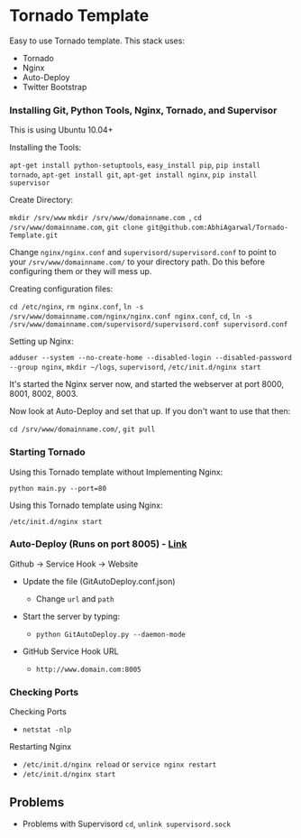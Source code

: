 Tornado Template
================================

Easy to use Tornado template. This stack uses:

- Tornado
- Nginx
- Auto-Deploy
- Twitter Bootstrap

### Installing Git, Python Tools, Nginx, Tornado, and Supervisor

This is using Ubuntu 10.04+

Installing the Tools:

`apt-get install python-setuptools`,
`easy_install pip`,
`pip install tornado`,
`apt-get install git`,
`apt-get install nginx`,
`pip install supervisor`

Create Directory:

`mkdir /srv/www`
`mkdir /srv/www/domainname.com `,
`cd /srv/www/domainname.com`,
`git clone git@github.com:AbhiAgarwal/Tornado-Template.git`

Change `nginx/nginx.conf` and `supervisord/supervisord.conf` to point to your `/srv/www/domainname.com/` to your directory path. Do this before configuring them or they will mess up.

Creating configuration files:

`cd /etc/nginx`,
`rm nginx.conf`,
`ln -s /srv/www/domainname.com/nginx/nginx.conf nginx.conf`,
`cd`,
`ln -s /srv/www/domainname.com/supervisord/supervisord.conf supervisord.conf`

Setting up Nginx:

`adduser --system --no-create-home --disabled-login --disabled-password --group nginx`,
`mkdir ~/logs`,
`supervisord`,
`/etc/init.d/nginx start`

It's started the Nginx server now, and started the webserver at port 8000, 8001, 8002, 8003. 

Now look at Auto-Deploy and set that up. If you don't want to use that then:

`cd /srv/www/domainname.com/`,
`git pull`

### Starting Tornado

Using this Tornado template without Implementing Nginx:

`python main.py --port=80`

Using this Tornado template using Nginx:

`/etc/init.d/nginx start`

### Auto-Deploy (Runs on port 8005) - [Link](https://github.com/logsol/Github-Auto-Deploy) ###

Github -> Service Hook -> Website

- Update the file (GitAutoDeploy.conf.json)
    - Change `url` and `path`

- Start the server by typing:
    - `python GitAutoDeploy.py --daemon-mode`
- GitHub Service Hook URL
    - `http://www.domain.com:8005`

### Checking Ports ###

Checking Ports
- `netstat -nlp`

Restarting Nginx
- `/etc/init.d/nginx reload` or `service nginx restart`
- `/etc/init.d/nginx start`

## Problems

- Problems with Supervisord
`cd`, `unlink supervisord.sock`
